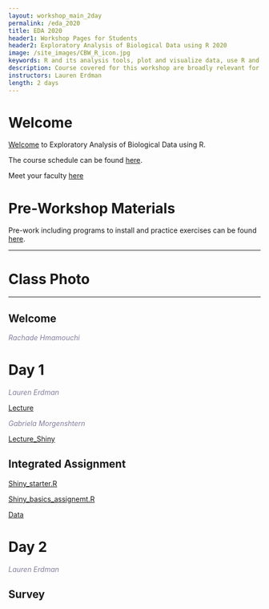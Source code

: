 ```yaml
---
layout: workshop_main_2day
permalink: /eda_2020
title: EDA 2020
header1: Workshop Pages for Students
header2: Exploratory Analysis of Biological Data using R 2020
image: /site_images/CBW_R_icon.jpg
keywords: R and its analysis tools, plot and visualize data, use R and its analysis tools
description: Course covered for this workshop are broadly relevant for many areas of modern, quantitative biology such as flow cytometry, expression profile analysis, function prediction and more. 
instructors: Lauren Erdman
length: 2 days
---
```


# Welcome <a id="welcome"></a>

[Welcome](https://drive.google.com/open?id=19YtlbxmxAonyE9N-Zo4BL8XHpESd-NLb) to Exploratory Analysis of Biological Data using R.  

The course schedule can be found [here](https://bioinformaticsdotca.github.io/eda_2020_schedule). 

Meet your faculty [here](https://github.com/bioinformatics-ca/IntroR_2020/blob/master/Intro_to_R_2020_team.pdf) 

# Pre-Workshop Materials <a id="preworkshop"></a>

Pre-work including programs to install and practice exercises can be found [here](https://bioinformaticsdotca.github.io/eda_2020_prework). 

***

# Class Photo

***

## Welcome

*<font color="#827e9c">Rachade Hmamouchi</font>*

# Day 1 <a id="day1"></a>


*<font color="#827e9c">Lauren Erdman</font>*

[Lecture](https://drive.google.com/open?id=1E4U77cbJUzAc35TJAsxmSlq3SItsWjBw)

*<font color="#827e9c">Gabriela Morgenshtern</font>* 

[Lecture_Shiny](https://drive.google.com/open?id=1emyJV7xqQVi0O5ryoM2Lm7W2M_w6zGJi)

## Integrated Assignment

[Shiny_starter.R](https://drive.google.com/open?id=1Vyy8Ve4SilqUL8KQi67JVMUJ0sy5684j)

[Shiny_basics_assignemt.R](https://drive.google.com/open?id=1JyXPUDo2fwhfVOuZMH0C0o1-NwoQuEAL)

[Data](https://drive.google.com/open?id=1Vyy8Ve4SilqUL8KQi67JVMUJ0sy5684j)


# Day 2 <a id="day2"></a>


*<font color="#827e9c">Lauren Erdman</font>*




## Survey





